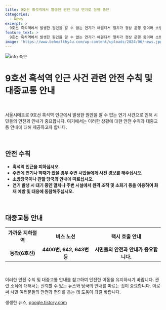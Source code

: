 ```yaml
---
title: 9호선 흑석역에서 발생한 원인 미상 연기로 운행 중단
categories:
  - News
excerpt: >
  9호선 흑석역에서 발생한 원인을 알 수 없는 연기가 해결돼서 열차가 정상 운행 중이며 소방당국에 신고된 인명피해는 없는 것으로 확인됐다. 현재, 상하선 열차가 정상 운행 중이고, 원인을 조사 중이라고 서울시메트로 9호선이 밝혔다. (150자)
feature_text: >
  9호선 흑석역에서 발생한 원인을 알 수 없는 연기가 해결돼서 열차가 정상 운행 중이며 소방당국에 신고된 인명피해는 없는 것으로 확인됐다. 현재, 상하선 열차가 정상 운행 중이고, 원인을 조사 중이라고 서울시메트로 9호선이 밝혔다. (150자)
image: 'https://www.behealthy4u.com/wp-content/uploads/2024/06/news.jpg'
---
```


<p><img src="https://www.behealthy4u.com/wp-content/uploads/2024/06/news.jpg" alt="info 속보" /></p>

<h1><b>9호선 흑석역 인근 사건 관련 안전 수칙 및 대중교통 안내</b></h1>

<p data-ke-size="size16">&nbsp;</p>

<p>서울시메트로 9호선 흑석역 인근에서 발생한 원인을 알 수 없는 연기 사건으로 인해 시민들의 안전과 안내가 중요합니다. 여기에서는 이러한 상황에 대한 안전 수칙과 대중교통 안내에 대해 제공하고자 합니다.</p>

<p data-ke-size="size16">&nbsp;</p>

<h2 data-ke-size="size26">안전 수칙</h2>

<ul>
  <li><b>흑석역 인근을 피하십시오.</b></li>
  <li><b>주변에 연기나 화재가 있을 경우 주변 시민들에게 사전 경보를 해주십시오.</b></li>
  <li><b>소방당국이나 관할 당국의 안내에 따르십시오.</b></li>
  <li><b>연기 발생 시 대기 중인 열차나 주변 시설에서 원격 조작 및 소화기 등을 이용하여 화재 예방 및 대응에 동참해주십시오.</b></li>
</ul>

<p data-ke-size="size16">&nbsp;</p>

<h2 data-ke-size="size26">대중교통 안내</h2>

<table>
  <tr>
    <th><b>가까운 지하철역</b></th>
    <th><b>버스 노선</b></th>
    <th><b>택시 호출 안내</b></th>
  </tr>
  <tr>
    <td style="text-align: center; height: 17px;"><b>동작(6호선)</b></td>
    <td style="text-align: center; height: 17px;"><b>4400번, 642, 643번 등</b></td>
    <td style="text-align: center; height: 17px;"><b>시민들의 안전과 안내가 중요합니다.</b></td>
  </tr>
</table>

<p data-ke-size="size16">&nbsp;</p>

<p>이러한 안전 수칙 및 대중교통 안내를 참고하여 안전한 이동을 유지하시기 바랍니다. 관련 소식에 대해서는 신뢰할 수 있는 뉴스와 당국의 안내를 따르는 것이 중요합니다. 이로써 시민 여러분들의 안전과 편의를 돕는 데 도움이 되길 바랍니다.</p>
생생한 뉴스, <a href="https://qoogle.tistory.com" rel="dofollow">qoogle.tistory.com</a>


